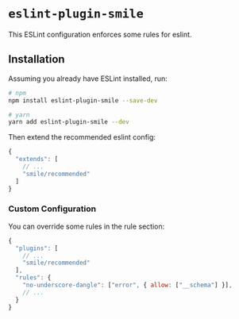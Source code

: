 # `eslint-plugin-smile`

This ESLint configuration enforces some rules for eslint.

## Installation

Assuming you already have ESLint installed, run:

```sh
# npm
npm install eslint-plugin-smile --save-dev

# yarn
yarn add eslint-plugin-smile --dev
```

Then extend the recommended eslint config:

```js
{
  "extends": [
    // ...
    "smile/recommended"
  ]
}
```

### Custom Configuration

You can override some rules in the rule section:

```js
{
  "plugins": [
    // ...
    "smile/recommended"
  ],
  "rules": {
    "no-underscore-dangle": ["error", { allow: ["__schema"] }],
    // ...
  }
}
```
